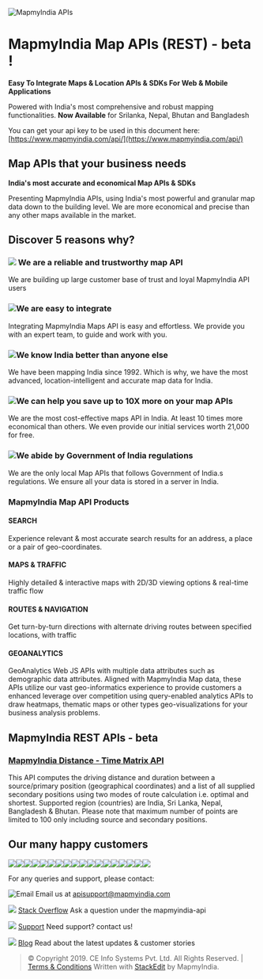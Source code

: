 ﻿![MapmyIndia APIs](https://www.mapmyindia.com/api/img/mapmyindia-api.png)
# MapmyIndia Map APIs (REST) - beta !

**Easy To Integrate Maps & Location APIs & SDKs For Web & Mobile Applications**

Powered with India's most comprehensive and robust mapping functionalities.
**Now Available**  for Srilanka, Nepal, Bhutan and Bangladesh

You can get your api key to be used in this document here: [https://www.mapmyindia.com/api/](https://www.mapmyindia.com/api/)

## Map APIs that your  business needs

**India's most accurate and economical Map APIs & SDKs**

Presenting MapmyIndia APIs, using India's most powerful and granular map data down to the building level. We are more economical and precise than any other maps available in the market.

## Discover 5 reasons why?

### ![](https://www.mapmyindia.com/api/landing-page/images/4.png) We are a reliable and trustworthy map API

We are building up large customer base of trust and loyal MapmyIndia API users

### ![](https://www.mapmyindia.com/api/landing-page/images/easy_img.png)We are easy to integrate

Integrating MapmyIndia Maps API is easy and effortless. We provide you with an expert team, to guide and work with you.

### ![](https://www.mapmyindia.com/api/landing-page/images/map-a.png)We know India better than anyone else

We have been mapping India since 1992. Which is why, we have the most advanced, location-intelligent and accurate map data for India.

### ![](https://www.mapmyindia.com/api/landing-page/images/icon_png.png)We can help you save up to 10X more on your map APIs

We are the most cost-effective maps API in India. At least 10 times more economical than others. We even provide our initial services worth  21,000 for free.

### ![](https://www.mapmyindia.com/api/landing-page/images/5.png)We abide by Government of India regulations

We are the only local Map APIs that follows Government of India.s regulations. We ensure all your data is stored in a server in India.

### MapmyIndia Map API Products

#### SEARCH
Experience relevant & most accurate search results for an address, a place or a pair of geo-coordinates.

#### MAPS & TRAFFIC
Highly detailed & interactive maps with 2D/3D viewing options &  real-time traffic flow

#### ROUTES & NAVIGATION
Get turn-by-turn directions with alternate driving routes between specified locations, with traffic

#### GEOANALYTICS
GeoAnalytics Web JS APIs with multiple data attributes such as demographic data attributes. 
Aligned with MapmyIndia Map data, these APIs utilize our vast geo-informatics experience to provide customers a enhanced leverage over competition using query-enabled analytics APIs to draw heatmaps, thematic maps or other types geo-visualizations for your business analysis problems.

## MapmyIndia REST APIs - beta

### [MapmyIndia Distance - Time Matrix API](https://github.com/kunalbharti/mapmyindia-rest-api-beta/tree/master/mapmyindia-distance-matrix-api)
This API computes the driving distance and duration between a source/primary position (geographical coordinates) and a list of all supplied secondary positions using two modes of route calculation i.e. optimal and shortest. 
Supported region (countries) are India, Sri Lanka, Nepal, Bangladesh & Bhutan.
Please note that maximum number of points are limited to 100 only including source and secondary positions.


## Our many happy customers

![](https://www.mapmyindia.com/api/img/logos1/PhonePe.png)![](https://www.mapmyindia.com/api/img/logos1/Arya-Omnitalk.png)![](https://www.mapmyindia.com/api/img/logos1/delhivery.png)![](https://www.mapmyindia.com/api/img/logos1/hdfc.png)![](https://www.mapmyindia.com/api/img/logos1/TVS.png)![](https://www.mapmyindia.com/api/img/logos1/Paytm.png)![](https://www.mapmyindia.com/api/img/logos1/FastTrackz.png)![](https://www.mapmyindia.com/api/img/logos1/ICICI-Pru.png)![](https://www.mapmyindia.com/api/img/logos1/LeanBox.png)![](https://www.mapmyindia.com/api/img/logos1/MFS.png)![](https://www.mapmyindia.com/api/img/logos1/TTSL.png)![](https://www.mapmyindia.com/api/img/logos1/Novire.png)![](https://www.mapmyindia.com/api/img/logos1/OLX.png)![](https://www.mapmyindia.com/api/img/logos1/sun-telematics.png)![](https://www.mapmyindia.com/api/img/logos1/Sensel.png)![](https://www.mapmyindia.com/api/img/logos1/TATA-MOTORS.png)![](https://www.mapmyindia.com/api/img/logos1/Wipro.png)![](https://www.mapmyindia.com/api/img/logos1/Xamarin.png)


For any queries and support, please contact: 

![Email](https://www.google.com/a/cpanel/mapmyindia.co.in/images/logo.gif?service=google_gsuite) 
Email us at [apisupport@mapmyindia.com](mailto:apisupport@mapmyindia.com)

![](https://www.mapmyindia.com/api/img/icons/stack-overflow.png)
[Stack Overflow](https://stackoverflow.com/questions/tagged/mapmyindia-api)
Ask a question under the mapmyindia-api

![](https://www.mapmyindia.com/api/img/icons/support.png)
[Support](https://www.mapmyindia.com/api/index.php#f_cont)
Need support? contact us!

![](https://www.mapmyindia.com/api/img/icons/blog.png)
[Blog](http://www.mapmyindia.com/blog/)
Read about the latest updates & customer stories


> © Copyright 2019. CE Info Systems Pvt. Ltd. All Rights Reserved. | [Terms & Conditions](http://www.mapmyindia.com/api/terms-&-conditions)
>  Written with [StackEdit](https://stackedit.io/) by MapmyIndia.